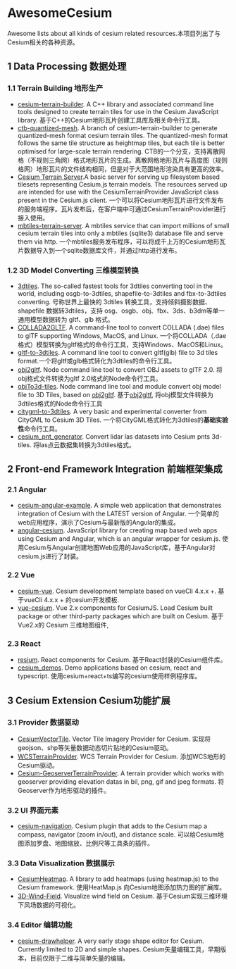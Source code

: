 # AwesomeCesium

Awesome lists about all kinds of cesium related resources.本项目列出了与Cesium相关的各种资源。

## 1 Data Processing 数据处理

### 1.1 Terrain Building 地形生产

+ [cesium-terrain-builder](https://github.com/geo-data/cesium-terrain-builder). A C++ library and associated command line tools designed to create terrain tiles for use in the Cesium JavaScript library. 基于C++的Cesium地形瓦片创建工具库及相关命令行工具。
+ [ctb-quantized-mesh](https://github.com/ahuarte47/cesium-terrain-builder/tree/master-quantized-mesh). A branch of cesium-terrain-builder to generate quantized-mesh format cesium terrain tiles. The quantized-mesh format follows the same tile structure as heightmap tiles, but each tile is better optimised for large-scale terrain rendering. CTB的一个分支，支持离散网格（不规则三角网）格式地形瓦片的生成。离散网格地形瓦片与高度图（规则格网）地形瓦片的文件结构相同，但是对于大范围地形渲染具有更高的效率。
+ [Cesium Terrain Server](https://github.com/geo-data/cesium-terrain-server).A basic server for serving up filesystem based tilesets representing Cesium.js terrain models. The resources served up are intended for use with the CesiumTerrainProvider JavaScript class present in the Cesium.js client. 一个可以将Cesium地形瓦片进行文件发布的服务端程序。瓦片发布后，在客户端中可通过CesiumTerrainProvider进行接入使用。
+ [mbtiles-terrain-server](https://github.com/TNOCS/mbtiles-terrain-server). A mbtiles service that can import millions of small cesium terrain tiles into only a mbtiles (sqlite3) database file and serve them via http. 一个mbtiles服务发布程序，可以将成千上万的Cesium地形瓦片数据导入到一个sqlite数据库文件，并通过http进行发布。

### 1.2 3D Model Converting 三维模型转换

+ [3dtiles](https://github.com/fanvanzh/3dtiles). The so-called fastest tools for 3dtiles converting tool in the world, including osgb-to-3dtiles, shapefile-to-3dtiles and fbx-to-3dtiles converting. 号称世界上最快的 3dtiles 转换工具，支持倾斜摄影数据、shapefile 数据转3dtiles，支持 osg、osgb、obj、fbx、3ds、b3dm等单一通用模型数据转为 gltf、glb 格式。
+ [COLLADA2GLTF](https://github.com/KhronosGroup/COLLADA2GLTF). A command-line tool to convert COLLADA (.dae) files to glTF supporting Windows, MacOS, and Linux. 一个将COLLADA（.dae格式）模型转换为gltf格式的命令行工具，支持Windows、MacOS和Linux。
+ [gltf-to-3dtiles](https://github.com/nxddsnc/gltf-to-3dtiles). A command line tool to convert gltf(glb) file to 3d tiles format.一个将gltf或glb格式转化为3dtiles的命令行工具。
+ [obj2gltf](https://github.com/CesiumGS/obj2gltf).  Node command line tool to convert OBJ assets to glTF 2.0. 将obj格式文件转换为gltf 2.0格式的Node命令行工具。
+ [objTo3d-tiles](https://github.com/PrincessGod/objTo3d-tiles). Node command line tool and module convert obj model file to 3D Tiles, based on [obj2gltf](https://github.com/CesiumGS/obj2gltf). 基于[obj2gltf](https://github.com/CesiumGS/obj2gltf), 将obj模型文件转换为3dtiles格式的Node命令行工具
+ [citygml-to-3dtiles](https://github.com/njam/citygml-to-3dtiles). A very basic and experimental converter from CityGML to Cesium 3D Tiles. 一个将CityGML格式转化为3dtiles的**基础实验性**命令行工具。
+ [cesium_pnt_generator](https://github.com/mattshax/cesium_pnt_generator). Convert lidar las datasets into Cesium pnts 3d-tiles. 将las点云数据集转换为3dtiles格式。

## 2 Front-end Framework Integration 前端框架集成

### 2.1 Angular
+ [cesium-angular-example](https://github.com/Developer-Plexscape/cesium-angular-example). A simple web application that demonstrates integration of Cesium with the LATEST version of Angular. 一个简单的web应用程序，演示了Cesium与最新版的Angular的集成。
+ [angular-cesium](https://github.com/articodeltd/angular-cesium). JavaScript library for creating map based web apps using Cesium and Angular, which is an angular wrapper for cesium.js. 使用Cesium与Angular创建地图Web应用的JavaScript库，基于Angular对cesium.js进行了封装。

### 2.2 Vue
+ [cesium-vue](https://github.com/ShareQiu1994/cesium-vue). Cesium development template based on vueCli 4.x.x +. 基于vueCli 4.x.x + 的cesium开发模板.
+ [vue-cesium](https://github.com/zouyaoji/vue-cesium). Vue 2.x components for CesiumJS. Load Cesium built package or other third-party packages which are built on Cesium. 基于 Vue2.x的 Cesium 三维地图组件,

### 2.3 React
+ [resium](https://github.com/darwin-education/resium). React components for Cesium. 基于React封装的Cesium组件库。
+ [cesium_demos](https://github.com/NichijouCC/cesium_demos). Demo applications based on cesium, react and typescript. 使用cesium+react+ts编写的cesium使用样例程序库。

## 3 Cesium Extension Cesium功能扩展

### 3.1 Provider 数据驱动

+ [CesiumVectorTile](https://github.com/MikesWei/CesiumVectorTile). Vector Tile Imagery Provider for Cesium. 实现将geojson、shp等矢量数据动态切片贴地的Cesium驱动。
+ [WCSTerrainProvider](https://github.com/xlhomme/WCSTerrainProvider). WCS Terrain Provider for Cesium. 添加WCS地形的Cesium驱动。
+ [Cesium-GeoserverTerrainProvider](https://github.com/kaktus40/Cesium-GeoserverTerrainProvider). A terrain provider which works with geoserver providing elevation datas in bil, png, gif and jpeg formats. 将Geoserver作为地形驱动的插件。

### 3.2 UI 界面元素

+ [cesium-navigation](https://github.com/alberto-acevedo/cesium-navigation). Cesium plugin that adds to the Cesium map a compass, navigator (zoom in/out), and distance scale. 可以给Cesium地图添加罗盘、地图缩放、比例尺等工具条的插件。

### 3.3 Data Visualization 数据展示
+ [CesiumHeatmap](https://github.com/manuelnas/CesiumHeatmap). A library to add heatmaps (using heatmap.js) to the Cesium framework. 使用HeatMap.js 向Cesium地图添加热力图的扩展库。
+ [3D-Wind-Field](https://github.com/RaymanNg/3D-Wind-Field). Visualize wind field on Cesium. 基于Cesium实现三维环境下风场数据的可视化。

### 3.4 Editor 编辑功能
+ [cesium-drawhelper](https://github.com/leforthomas/cesium-drawhelper). A very early stage shape editor for Cesium. Currently limited to 2D and simple shapes. Cesium矢量编辑工具，早期版本，目前仅限于二维与简单矢量的编辑。
